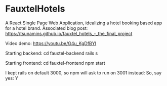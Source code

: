 # FauxtelHotels
A React Single Page Web Application, idealizing a hotel booking based app for a hotel brand.
Associated blog post: https://tsunamins.github.io/fauxtel_hotels_-_the_final_project

Video demo: https://youtu.be/G4u_KgDfBYI


Starting backend:
cd fauxtel-backend
rails s

Starting frontend:
cd fauxtel-frontend
npm start

I kept rails on default 3000, so npm will ask to run on 3001 instead:
So, say yes: Y
